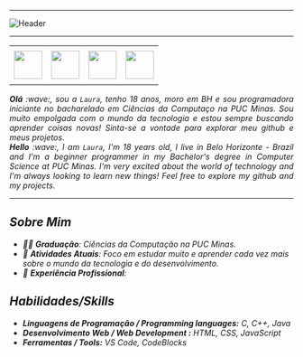 <!--- Olá, esse é meu readme, fique à vontade para utilizá-lo como quiser! --> 

-----

<div>
<img align="center" alt="Header" src="https://github.com/laurapersilva/laurapersilva/assets/161455932/d4feb376-ef38-4d2f-a02c-b7729de01fae" />

</div>

-----

<div align="center">
<table>
<tr>
 <td align="center" colspan="11"></td>
</tr> 
<td><a href="mailto:lapersilva@gmail.com" target="_blank"><img src="https://github.com/joaopauloaramuni/joaopauloaramuni/blob/main/img/gmail3.png?raw=true" width="50px" height="50px"/></a>
</td>
<td><a href="https://wa.me/5531980132317" target="_blank"><img src="https://github.com/joaopauloaramuni/joaopauloaramuni/blob/main/img/wpp2.png?raw=true" width="50px" height="50px"/></a>
</td>
<td><a href="https://www.instagram.com/laura_persilvaa/" target="_blank"><img src="https://github.com/joaopauloaramuni/joaopauloaramuni/blob/main/img/insta2.png?raw=true" width="50px" height="50px"/></a>
</td>
<td><a href="https://www.linkedin.com/in/laurapersilva/" target="_blank"><img src="https://github.com/joaopauloaramuni/joaopauloaramuni/blob/main/img/linkedin2.png?raw=true" width="50px" height="50px"/></a>

<tr>
 <td align="center" colspan="11"></td>
</tr> 
</table>

</div>
<div align="justify">
<i><b>Olá</b> :wave:, sou a <code>Laura</code>, tenho 18 anos, moro em BH e sou programadora iniciante no bacharelado em Ciências da Computaço na PUC Minas. Sou muito empolgada com o mundo da tecnologia e estou sempre buscando aprender coisas novas! Sinta-se a vontade para explorar meu github e meus projetos.
</div>
 
<div align="justify">
<i><b>Hello</b> :wave:, I am <code>Laura</code>, I'm 18 years old, I live in Belo Horizonte - Brazil and I'm a beginner programmer in my Bachelor's degree in Computer Science at PUC Minas. I'm very excited about the world of technology and I'm always looking to learn new things! Feel free to explore my github and my projects.
</div>

-----
## Sobre Mim

- 👨‍🎓 **Graduação**: Ciências da Computação na PUC Minas.
- 🌱 **Atividades Atuais**: Foco em estudar muito e aprender cada vez mais sobre o mundo da tecnologia e do desenvolvimento.
- 💼 **Experiência Profissional**: 

## Habilidades/Skills

- **Linguagens de Programação / Programming languages:** C, C++, Java
- **Desenvolvimento Web / Web Development :** HTML, CSS, JavaScript
- **Ferramentas / Tools:** VS Code, CodeBlocks

